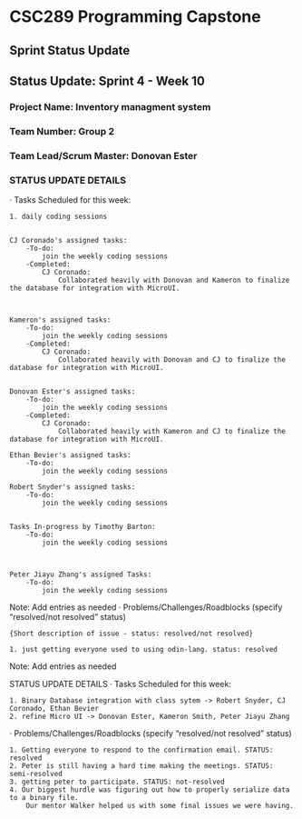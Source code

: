 # CSC289 Programming Capstone

## Sprint Status Update

## Status Update: Sprint 4 - Week 10

### Project Name: Inventory managment system

### Team Number: Group 2

### Team Lead/Scrum Master: Donovan Ester



### STATUS UPDATE DETAILS

· Tasks Scheduled for this week:

    1. daily coding sessions
  

    CJ Coronado's assigned tasks:
        -To-do:
            join the weekly coding sessions
        -Completed:
            CJ Coronado:
                Collaborated heavily with Donovan and Kameron to finalize the database for integration with MicroUI.
                


    Kameron's assigned tasks:
        -To-do:
            join the weekly coding sessions
        -Completed:
            CJ Coronado:
                Collaborated heavily with Donovan and CJ to finalize the database for integration with MicroUI.


    Donovan Ester's assigned tasks:
        -To-do:
            join the weekly coding sessions
        -Completed:
            CJ Coronado:
                Collaborated heavily with Kameron and CJ to finalize the database for integration with MicroUI.

    Ethan Bevier's assigned tasks:
        -To-do:
            join the weekly coding sessions

    Robert Snyder's assigned tasks:
        -To-do:
            join the weekly coding sessions


    Tasks In-progress by Timothy Barton:
        -To-do:
            join the weekly coding sessions

        

    Peter Jiayu Zhang's assigned Tasks:
        -To-do:
            join the weekly coding sessions

    


Note: Add entries as needed
 ·  Problems/Challenges/Roadblocks (specify “resolved/not resolved” status)

    {Short description of issue - status: resolved/not resolved}
    
    1. just getting everyone used to using odin-lang. status: resolved

Note: Add entries as needed


STATUS UPDATE DETAILS
·   Tasks Scheduled for this week:

    1. Binary Database integration with class sytem -> Robert Snyder, CJ Coronado, Ethan Bevier
    2. refine Micro UI -> Donovan Ester, Kameron Smith, Peter Jiayu Zhang
    
·   Problems/Challenges/Roadblocks (specify “resolved/not resolved” status)

    1. Getting everyone to respond to the confirmation email. STATUS: resolved
    2. Peter is still having a hard time making the meetings. STATUS: semi-resolved
    3. getting peter to participate. STATUS: not-resolved
    4. Our biggest hurdle was figuring out how to properly serialize data to a binary file.
        Our mentor Walker helped us with some final issues we were having.
                

